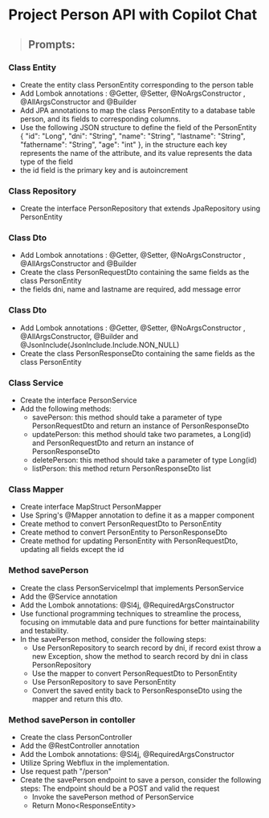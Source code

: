 # Project Person API with Copilot Chat

> ##  Prompts:

### Class Entity
- Create the entity class PersonEntity corresponding to the person table
- Add Lombok annotations : @Getter, @Setter, @NoArgsConstructor , @AllArgsConstructor and @Builder
- Add JPA annotations to map the class PersonEntity to a database table person, and its fields to corresponding columns.
- Use the following JSON structure to define the field of the PersonEntity {
  "id": "Long",
  "dni": "String",
  "name": "String",
  "lastname": "String",
  "fathername": "String",
  "age": "int"
  }, in the structure each key represents the name of the attribute, and its value represents the data type of the field
- the id field is the primary key and is autoincrement

### Class Repository
- Create the interface PersonRepository that extends JpaRepository using PersonEntity

### Class Dto
- Add Lombok annotations : @Getter, @Setter, @NoArgsConstructor , @AllArgsConstructor and @Builder
- Create the class PersonRequestDto containing the same fields as the class PersonEntity
- the fields dni, name and lastname are required, add message error

### Class Dto
- Add Lombok annotations : @Getter, @Setter, @NoArgsConstructor , @AllArgsConstructor, @Builder and @JsonInclude(JsonInclude.Include.NON_NULL)
- Create the class PersonResponseDto containing the same fields as the class PersonEntity

### Class Service
- Create the interface PersonService
- Add the following methods:
    - savePerson: this method should take a parameter of type PersonRequestDto and return an instance of PersonResponseDto
    - updatePerson: this method should take two parametes, a Long(id) and PersonRequestDto and return an instance of PersonResponseDto
    - deletePerson: this method should take a parameter of type Long(id)
    - listPerson: this method return PersonResponseDto list


### Class Mapper
- Create interface MapStruct PersonMapper
- Use Spring's @Mapper annotation to define it as a mapper component
- Create method to convert PersonRequestDto to PersonEntity
- Create method to convert PersonEntity to PersonResponseDto
- Create method for updating PersonEntity with PersonRequestDto, updating all fields except the id

### Method savePerson
- Create the class PersonServiceImpl that implements PersonService
- Add the @Service annotation
- Add the Lombok annotations: @Sl4j, @RequiredArgsConstructor
- Use functional programming techniques to streamline the process, focusing on immutable data and pure functions for better maintainability and testability.
- In the  savePerson method, consider the following steps:
  - Use PersonRepository to search record by dni, if record exist throw a new Exception, show the method to search record by dni in class PersonRepository
  - Use the mapper to convert PersonRequestDto to PersonEntity
  - Use PersonRepository to save PersonEntity
  - Convert the saved entity back to PersonResponseDto using the mapper and return this dto.

### Method savePerson in contoller
- Create the class PersonController
- Add the @RestController annotation
- Add the Lombok annotations: @Sl4j, @RequiredArgsConstructor
- Utilize Spring Webflux in the implementation.
- Use request path "/person"
- Create the savePerson endpoint to save a person, consider the following steps:
The endpoint should be a POST and valid the request
  - Invoke the savePerson method of PersonService
  - Return Mono<ResponseEntity<PersonResponseDto>>



